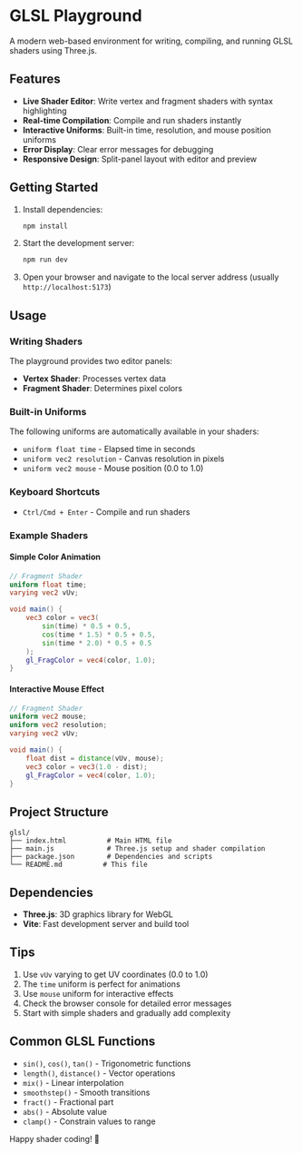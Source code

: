 # GLSL Playground

A modern web-based environment for writing, compiling, and running GLSL shaders using Three.js.

## Features

- **Live Shader Editor**: Write vertex and fragment shaders with syntax highlighting
- **Real-time Compilation**: Compile and run shaders instantly
- **Interactive Uniforms**: Built-in time, resolution, and mouse position uniforms
- **Error Display**: Clear error messages for debugging
- **Responsive Design**: Split-panel layout with editor and preview

## Getting Started

1. Install dependencies:
   ```bash
   npm install
   ```

2. Start the development server:
   ```bash
   npm run dev
   ```

3. Open your browser and navigate to the local server address (usually `http://localhost:5173`)

## Usage

### Writing Shaders

The playground provides two editor panels:

- **Vertex Shader**: Processes vertex data
- **Fragment Shader**: Determines pixel colors

### Built-in Uniforms

The following uniforms are automatically available in your shaders:

- `uniform float time` - Elapsed time in seconds
- `uniform vec2 resolution` - Canvas resolution in pixels
- `uniform vec2 mouse` - Mouse position (0.0 to 1.0)

### Keyboard Shortcuts

- `Ctrl/Cmd + Enter` - Compile and run shaders

### Example Shaders

#### Simple Color Animation
```glsl
// Fragment Shader
uniform float time;
varying vec2 vUv;

void main() {
    vec3 color = vec3(
        sin(time) * 0.5 + 0.5,
        cos(time * 1.5) * 0.5 + 0.5,
        sin(time * 2.0) * 0.5 + 0.5
    );
    gl_FragColor = vec4(color, 1.0);
}
```

#### Interactive Mouse Effect
```glsl
// Fragment Shader
uniform vec2 mouse;
uniform vec2 resolution;
varying vec2 vUv;

void main() {
    float dist = distance(vUv, mouse);
    vec3 color = vec3(1.0 - dist);
    gl_FragColor = vec4(color, 1.0);
}
```

## Project Structure

```
glsl/
├── index.html          # Main HTML file
├── main.js             # Three.js setup and shader compilation
├── package.json        # Dependencies and scripts
└── README.md          # This file
```

## Dependencies

- **Three.js**: 3D graphics library for WebGL
- **Vite**: Fast development server and build tool

## Tips

1. Use `vUv` varying to get UV coordinates (0.0 to 1.0)
2. The `time` uniform is perfect for animations
3. Use `mouse` uniform for interactive effects
4. Check the browser console for detailed error messages
5. Start with simple shaders and gradually add complexity

## Common GLSL Functions

- `sin()`, `cos()`, `tan()` - Trigonometric functions
- `length()`, `distance()` - Vector operations
- `mix()` - Linear interpolation
- `smoothstep()` - Smooth transitions
- `fract()` - Fractional part
- `abs()` - Absolute value
- `clamp()` - Constrain values to range

Happy shader coding! 🎨
